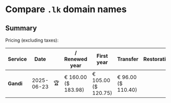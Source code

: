 # Compare `.lk` domain names

## Summary

Pricing (excluding taxes):

| Service | Date |  | / Renewed year | First year | Transfer | Restoration |
|--|--|--|--|--|--|--|
| **Gandi** | 2025-06-23 | 🏆 | € 160.00<br>($ 183.98) | € 105.00<br>($ 120.75) | € 96.00<br>($ 110.40) |  |
